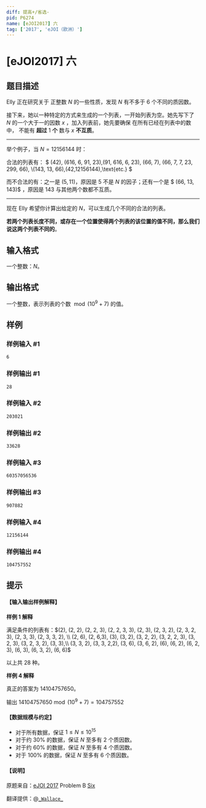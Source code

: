 ```yaml
---
diff: 提高+/省选-
pid: P6274
name: [eJOI2017] 六
tag: ['2017', 'eJOI（欧洲）']
---
```

# [eJOI2017] 六
## 题目描述

Elly 正在研究关于 正整数 $N$ 的一些性质，发现 $N$ 有不多于 $6$ 个不同的质因数。

接下来，她以一种特定的方式来生成的一个列表，一开始列表为空。她先写下了 $N$ 的一个大于一的因数 $x$ ，加入列表前，她先要确保 在所有已经在列表中的数中， 不能有 **超过** $1$ **个** 数与 $x$ **不互质**。

------------------------------

举个例子，当 $N=12156144$ 时：

合法的列表有： $ (42), (616, 6, 91, 23),(91, 616, 6, 23), (66, 7), (66, 7, 7, 23, 299, 66), \\(143, 13, 66),(42,12156144),\text{etc.} $

而不合法的有：之一是 $(5,11)$，原因是 $5$ 不是 $N$ 的因子；还有一个是 $ (66, 13, 143)$ ，原因是 $143$ 与其他两个数都不互质。

-----------------------

现在 Elly 希望你计算出给定的 $N$，可以生成几个不同的合法的列表。

**若两个列表长度不同，或存在一个位置使得两个列表的该位置的值不同，那么我们说这两个列表不同的**。
## 输入格式

一个整数：$N$。
## 输出格式

一个整数，表示列表的个数 $\bmod (10^9+7)$ 的值。
## 样例

### 样例输入 #1
```
6

```
### 样例输出 #1
```
28
```
### 样例输入 #2
```
203021
```
### 样例输出 #2
```
33628
```
### 样例输入 #3
```
60357056536
```
### 样例输出 #3
```
907882
```
### 样例输入 #4
```
12156144
```
### 样例输出 #4
```
104757552
```
## 提示

#### 【输入输出样例解释】

**样例 1 解释**

满足条件的列表有：$(2), (2, 2),
(2, 2, 3), (2, 2, 3, 3), (2, 3), (2, 3, 2), (2, 3, 2, 3), (2, 3, 3), (2, 3, 3, 2), \\ (2, 6), (2, 6,3), (3), (3, 2), (3, 2, 2), (3, 2, 2, 3), (3, 2, 3), (3, 2, 3, 2), (3, 3),\\ (3, 3, 2), (3, 3, 2,2), (3, 6), (3, 6, 2), (6), (6, 2), (6, 2, 3), (6, 3), (6, 3, 2), (6, 6)$

以上共 $28$ 种。

**样例 4 解释**

真正的答案为 $14104757650$。

输出 $14104757650 \bmod (10^9+7)=104757552$

#### 【数据规模与约定】

- 对于所有数据，保证 $1\le N\le 10^{15}$
- 对于约 $30\%$ 的数据，保证 $N$ 至多有 $2$ 个质因数。
- 对于约 $60\%$ 的数据，保证 $N$ 至多有 $4$ 个质因数。
- 对于 $100\%$ 的数据，保证 $N$ 至多有 $6$ 个质因数。

#### 【说明】

原题来自：[eJOI 2017](www.ejoi.org) Problem B [Six](http://ejoi.org/wp-content/themes/ejoi/assets/pdfs/tasks_day_1/EN/six_statement-en.pdf)

翻译提供：@[```_Wallace_```](https://www.luogu.com.cn/user/61430)
